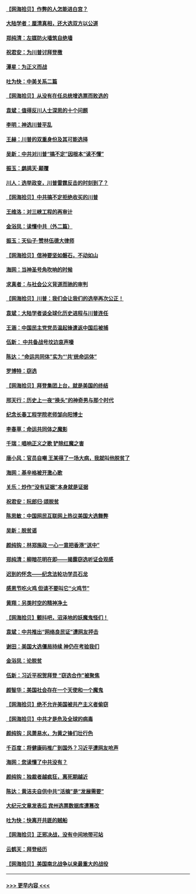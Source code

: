 #### [【网海拾贝】作弊的人怎能进白宫？](../pages/nsc993/n12603546.md?t=12090902) 
#### [大陆学者：厘清真相，还大选双方以公道](../pages/nsc993/n12603475.md?t=12090902) 
#### [郑纯清：左媒防火墙筑自绝墙](../pages/nsc993/n12602226.md?t=12090902) 
#### [祝君安：为川普讨拜登檄](../pages/nsc993/n12602199.md?t=12090902) 
#### [潭星：为正义而战](../pages/nsc993/n12600926.md?t=12090902) 
#### [吐为快：中美关系二篇](../pages/nsc993/n12600908.md?t=12090902) 
#### [【网海拾贝】从没有在任总统增选票而败选的](../pages/nsc993/n12600435.md?t=12090902) 
#### [袁斌：值得反川人士深思的十个问题](../pages/nsc993/n12600332.md?t=12090902) 
#### [李明：神选川普平乱](../pages/nsc993/n12599751.md?t=12090902) 
#### [王赫：川普的双重身份及其可能选择](../pages/nsc993/n12599723.md?t=12090902) 
#### [吴新：中共对川普“搞不定”因根本“读不懂”](../pages/nsc993/n12599502.md?t=12090902) 
#### [振玉：鹧鸪天‧颠覆](../pages/nsc993/n12599494.md?t=12090902) 
#### [川人：选举政变，川普雷霆反击的时刻到了？](../pages/nsc993/n12599291.md?t=12090902) 
#### [【网海拾贝】中共搞不定拒绝收买的川普](../pages/nsc993/n12598955.md?t=12090902) 
#### [王维洛：对三峡工程的再审计](../pages/nsc993/n12598436.md?t=12090902) 
#### [金浴凤：读懂中共（外二篇）](../pages/nsc993/n12597943.md?t=12090902) 
#### [振玉：天仙子‧赞林伍德大律师](../pages/nsc993/n12597929.md?t=12090902) 
#### [【网海拾贝】信神要坚如磐石，不动如山](../pages/nsc993/n12597901.md?t=12090902) 
#### [海网：当神圣号角吹响的时候](../pages/nsc993/n12595891.md?t=12090902) 
#### [求真者：与社会公义背道而驰的审判](../pages/nsc993/n12595868.md?t=12090902) 
#### [【网海拾贝】川普：我们会让我们的选举再次公正！](../pages/nsc993/n12594930.md?t=12090902) 
#### [袁斌：大陆学者谈全球化历史进程与川普连任](../pages/nsc993/n12594690.md?t=12090902) 
#### [王涵：中国民主党党员温起锋遣返中国后被捕](../pages/nsc993/n12594540.md?t=12090902) 
#### [伍新： 中共备战号坟边哀声嚎](../pages/nsc993/n12593086.md?t=12090902) 
#### [陈达：“命运共同体”实为“‘共’统命运体”](../pages/nsc993/n12590865.md?t=12090902) 
#### [罗博特：窃选](../pages/nsc993/n12590619.md?t=12090902) 
#### [【网海拾贝】拜登集团上台，就是美国的终结](../pages/nsc993/n12589725.md?t=12090902) 
#### [邢天行：历史上一夜“换头”的神奇男与那个时代](../pages/nsc993/n12589424.md?t=12090902) 
#### [纪念长春工程学院老师邹向阳博士](../pages/nsc993/n12585390.md?t=12090902) 
#### [李春草：命运共同体之魔影](../pages/nsc993/n12585026.md?t=12090902) 
#### [千瑞：唱响正义之歌 铲除红魔之害](../pages/nsc993/n12585002.md?t=12090902) 
#### [唐小风：官员自嘲 王某得了一场大病，我就叫他脱贫了](../pages/nsc993/n12584981.md?t=12090902) 
#### [海网：基辛格被开激心歌](../pages/nsc993/n12584946.md?t=12090902) 
#### [关乐：炒作“没有证据”本身就是证据](../pages/nsc993/n12583146.md?t=12090902) 
#### [祝君安：阮郎归‧颂脱贫](../pages/nsc993/n12583119.md?t=12090902) 
#### [陈思敏：中国网民互联网上热议美国大选舞弊](../pages/nsc993/n12582845.md?t=12090902) 
#### [吴新：脱贫谣](../pages/nsc993/n12580839.md?t=12090902) 
#### [颜纯钩：林郑施政 一心一意把香港“送中”](../pages/nsc993/n12580805.md?t=12090902) 
#### [郑纯清：柳暗花明在即——揭露窃选听证会观感](../pages/nsc993/n12580795.md?t=12090902) 
#### [迟到的怀念——纪念法轮功学员石龙](../pages/nsc993/n12580245.md?t=12090902) 
#### [感恩节吃火鸡  但请不要叫它“火鸡节”](../pages/nsc993/n12580252.md?t=12090902) 
#### [黄翔：另类时空的精神净土](../pages/nsc993/n12578638.md?t=12090902) 
#### [【网海拾贝】颤抖吧，沼泽地的妖魔鬼怪们！](../pages/nsc993/n12578552.md?t=12090902) 
#### [袁斌：中共推出“网络良民证”遭网友抨击](../pages/nsc993/n12578511.md?t=12090902) 
#### [谢田：美国大选僵局持续 神仍在考验我们](../pages/nsc993/n12577432.md?t=12090902) 
#### [金浴凤：论脱贫](../pages/nsc993/n12576386.md?t=12090902) 
#### [伍新：习近平祝贺拜登 “窃选合作”被聚焦](../pages/nsc993/n12576358.md?t=12090902) 
#### [颜智华：美国社会存在一个天使和一个魔鬼](../pages/nsc993/n12574299.md?t=12090902) 
#### [【网海拾贝】绝不允许美国被共产主义者偷窃](../pages/nsc993/n12573396.md?t=12090902) 
#### [【网海拾贝】中共才是危及全球的病毒](../pages/nsc993/n12571204.md?t=12090902) 
#### [颜纯钩：风萧易水，为黄之锋们壮行色](../pages/nsc993/n12571487.md?t=12090902) 
#### [千百度：将健康码推广到国外？习近平遭网友呛声](../pages/nsc993/n12570808.md?t=12090902) 
#### [海网：您读懂了中共没有？](../pages/nsc993/n12570487.md?t=12090902) 
#### [颜纯钩：独裁者越疯狂，离死期越近](../pages/nsc993/n12569055.md?t=12090902) 
#### [陈达：黄洁夫自供中共“活摘”是“发展需要”](../pages/nsc993/n12568541.md?t=12090902) 
#### [大纪元文章发表后 宾州选票数据库遭篡改](../pages/nsc993/n12568105.md?t=12090902) 
#### [吐为快：快离开共匪的贼船](../pages/nsc993/n12568462.md?t=12090902) 
#### [【网海拾贝】正邪决战，没有中间地带可站](../pages/nsc993/n12568439.md?t=12090902) 
#### [云鹤天：拜登经历](../pages/nsc993/n12567294.md?t=12090902) 
#### [【网海拾贝】美国南北战争以来最重大的战役](../pages/nsc993/n12567247.md?t=12090902) 

----
#### [ >>> 更早内容 <<< ](../indexes/nsc993-earlier.md)
